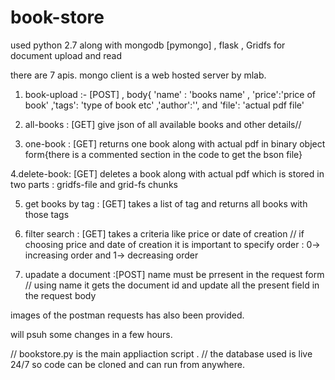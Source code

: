 # book-store


used python 2.7 along with mongodb [pymongo] , flask , Gridfs for document upload and read

there are 7 apis.
mongo client is a web hosted server by mlab.
1. book-upload :- [POST] , body{ 'name' : 'books name' , 'price':'price of book' ,'tags': 'type of book etc' ,'author':'', 
and 'file': 'actual pdf file'

2. all-books : [GET] give json of all available books and other details// 
3. one-book : [GET] returns one book along with actual pdf in binary object form{there is a commented section in the code to get the bson file} 

4.delete-book: [GET] deletes a book along with actual pdf which is stored in two parts : gridfs-file and grid-fs chunks

5. get books by tag : [GET] takes a list of tag and returns all books with those tags 
6. filter search : [GET] takes a criteria like price or date of creation // if choosing price and date of creation it is important to specify order : 0-> increasing order and 1-> decreasing order

7. upadate a document :[POST] name must be prresent in the request form // using name it gets the document id and update all the present field in the request body

images of the postman requests has also been provided.

will psuh some changes in a few hours.


// bookstore.py is the main appliaction script .
// the database used is live 24/7 so code can be cloned and can run from anywhere.
